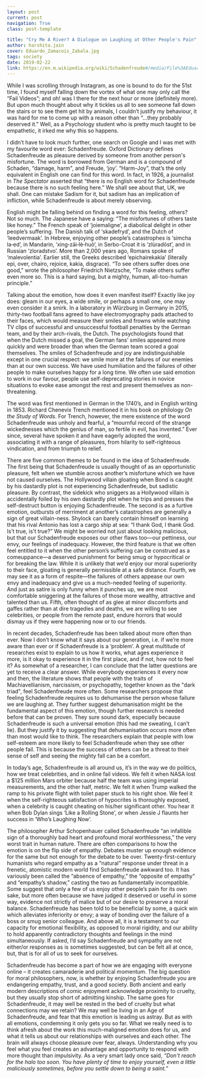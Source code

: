 ```yaml
---
layout: post
current: post
navigation: True
class: post-template

title: "Cry Me A River? A Dialogue on Laughing at Other People's Pain"
author: harshita.jain
cover: Eduardo_Zamacois_Zabala.jpg
tags: society
date: 2019-02-22
link: https://en.m.wikipedia.org/wiki/Schadenfreude#/media/File%3AEduardo_Zamacois_y_Zabala_-_Regreso_al_convento.jpg
---
```

While I was scrolling through Instagram, as one is bound to do for the 51st time, I found myself falling down the vortex of what one may only call the “Fail Videos”; and oh! was I there for the next hour or more (definitely more). But upon much thought about why it tickles us all to see someone fall down the stairs or to see them get hit by animals, I couldn’t justify my behaviour, it was hard for me to come up with a reason other than “...they probably deserved it.” Well, as a Psychology student who is pretty much taught to be empathetic, it irked me why this so happens.

I didn’t have to look much further, one search on Google and I was met with my favourite word ever: Schadenfreude. Oxford Dictionary defines Schadenfreude as pleasure derived by someone from another person's misfortune. The word is borrowed from German and is a compound of Schaden, “damage, harm", and Freude, ‘joy’. “Harm-Joy”, that’s the only equivalent in English one can find for this word. In fact, in 1926, a journalist in *The Spectator* asserted that “there is no English word for Schadenfreude because there is no such feeling here.” We shall see about that, UK, we shall. One can mistake Sadism for it, but sadism has an implication of infliction, while Schadenfreude is about merely observing.

English might be falling behind on finding a word for this feeling, others? Not so much. The Japanese have a saying: “The misfortunes of others taste like honey.” The French speak of ‘joiemaligne’, a diabolical delight in other people’s suffering. The Danish talk of ‘skadefryd’, and the Dutch of ‘leedvermaak’. In Hebrew, enjoying other people’s catastrophes is ‘simcha la‑ed’, in Mandarin, ‘xìng‑zāi‑lè‑huò’, in Serbo-Croat it is ‘zlùradōst’, and in Russian ‘zloradstvo’. More than 2,000 years ago, Romans spoke of ‘malevolentia’. Earlier still, the Greeks described ‘epichairekakia’ (literally epi, over, chairo, rejoice, kakia, disgrace). “To see others suffer does one good,” wrote the philosopher Friedrich Nietzsche, “To make others suffer even more so. This is a hard saying, but a mighty, human, all-too-human principle.”

Talking about the emotion, how does it even manifest itself? Exactly like joy does: gleam in our eyes, a wide smile, or perhaps a small one, one may even consider it a smirk. In a laboratory in Würzburg in Germany in 2015, thirty-two football fans agreed to have electromyography pads attached to their faces, which would measure their smiles and frowns while watching TV clips of successful and unsuccessful football penalties by the German team, and by their arch-rivals, the Dutch. The psychologists found that when the Dutch missed a goal, the German fans’ smiles appeared more quickly and were broader than when the German team scored a goal themselves. The smiles of Schadenfreude and joy are indistinguishable except in one crucial respect: we smile more at the failures of our enemies than at our own success. We have used humiliation and the failures of other people to make ourselves happy for a long time. We often use said emotion to work in our favour, people use self-deprecating stories in novice situations to evoke ease amongst the rest and present themselves as non-threatening.

The word was first mentioned in German in the 1740’s, and in English writing in 1853. Richard Chenevix Trench mentioned it in his book on philology *On the Study of Words*. For Trench, however, the mere existence of the word Schadenfreude was unholy and fearful, a “mournful record of the strange wickednesses which the genius of man, so fertile in evil, has invented.” Ever since, several have spoken it and have eagerly adopted the word, associating it with a range of pleasures, from hilarity to self-righteous vindication, and from triumph to relief.

There are five common themes to be found in the idea of Schadenfreude. The first being that Schadenfreude is usually thought of as an opportunistic pleasure, felt when we stumble across another’s misfortune which we have not caused ourselves. The Hollywood villain gloating when Bond is caught by his dastardly plot is not experiencing Schadenfreude, but sadistic pleasure. By contrast, the sidekick who sniggers as a Hollywood villain is accidentally foiled by his own dastardly plot when he trips and presses the self-destruct button is enjoying Schadenfreude. The second is as a furtive emotion, outbursts of merriment at another’s catastrophes are generally a sign of great villain-ness. Shylock can barely contain himself on learning that his rival Antonio has lost a cargo ship at sea: “I thank God, I thank God. Is’t true, is’t true?” We might be worried not just about looking malicious, but that our Schadenfreude exposes our other flaws too—our pettiness, our envy, our feelings of inadequacy. However, the third feature is that we often feel entitled to it when the other person’s suffering can be construed as a comeuppance—a deserved punishment for being smug or hypocritical or for breaking the law. While it is unlikely that we’d enjoy our moral superiority to their face, gloating is generally permissible at a safe distance. Fourth, we may see it as a form of respite—the failures of others appease our own envy and inadequacy and give us a much-needed feeling of superiority. And just as satire is only funny when it punches up, we are most comfortable sniggering at the failures of those more wealthy, attractive and talented than us. Fifth, often thought of as glee at minor discomforts and gaffes rather than at dire tragedies and deaths, we are willing to see celebrities, or people from the remote past, endure horrors that would dismay us if they were happening now or to our friends.

In recent decades, Schadenfreude has been talked about more often than ever. Now I don’t know what it says about our generation, i.e. if we’re more aware than ever or if Schadenfreude is a ‘problem’. A great multitude of researches exist to explain to us how it works, what ages experience it more, is it okay to experience it in the first place, and if not, how not to feel it? As somewhat of a researcher, I can conclude that the latter questions are yet to receive a clear answer. While everybody experiences it every now and then, the literature shows that people with the traits of Machiavellianism, narcissism, or psychopathy, together known as the "dark triad", feel Schadenfreude more often. Some researchers propose that feeling Schadenfreude requires us to dehumanise the person whose failure we are laughing at. They further suggest dehumanisation might be the fundamental aspect of this emotion, though further research is needed before that can be proven. They sure sound dark, especially because Schadenfreude is such a universal emotion (this had me sweating, I can’t lie). But they justify it by suggesting that dehumanisation occurs more often than most would like to think. The researchers explain that people with low self-esteem are more likely to feel Schadenfreude when they see other people fail. This is because the success of others can be a threat to their sense of self and seeing the mighty fall can be a comfort.

In today’s age, Schadenfreude is all around us, it’s in the way we do politics, how we treat celebrities, and in online fail videos. We felt it when NASA lost a $125 million Mars orbiter because half the team was using imperial measurements, and the other half, metric. We felt it when Trump walked the ramp to his private flight with toilet paper stuck to his right shoe. We feel it when the self-righteous satisfaction of hypocrites is thoroughly exposed, when a celebrity is caught cheating on his/her significant other. You hear it when Bob Dylan sings ‘Like a Rolling Stone’, or when Jessie J flaunts her success in ‘Who’s Laughing Now’.

The philosopher Arthur Schopenhauer called Schadenfreude “an infallible sign of a thoroughly bad heart and profound moral worthlessness,” the very worst trait in human nature. There are often comparisons to how the emotion is on the flip side of empathy. Debates muster up enough evidence for the same but not enough for the debate to be over. Twenty-first-century humanists who regard empathy as a “natural” response under threat in a frenetic, atomistic modern world find Schadenfreude awkward too. It has variously been called the “absence of empathy,” the “opposite of empathy” and “empathy’s shadow,” casting the two as fundamentally incompatible. Some suggest that only a few of us enjoy other people’s pain for its own sake, but more often because we have judged it deserved or useful in some way, evidence not strictly of malice but of our desire to preserve a moral balance. Schadenfreude has been told to be beneficial by some, a quick win which alleviates inferiority or envy; a way of bonding over the failure of a boss or smug senior colleague. And above all, it is a testament to our capacity for emotional flexibility, as opposed to moral rigidity, and our ability to hold apparently contradictory thoughts and feelings in the mind simultaneously. If asked, I’d say Schadenfreude and sympathy are not either/or responses as is sometimes suggested, but can be felt all at once, but, that is for all of us to seek for ourselves.

Schadenfreude has become a part of how we are engaging with everyone online – it creates camaraderie and political momentum. The big question for moral philosophers, now, is whether by enjoying Schadenfreude you are endangering empathy, trust, and a good society. Both ancient and early modern descriptions of comic enjoyment acknowledge proximity to cruelty, but they usually stop short of admitting kinship. The same goes for Schadenfreude, it may well be rested in the bed of cruelty but what connections may we retain? We may well be living in an Age of Schadenfreude, and fear that this emotion is leading us astray. But as with all emotions, condemning it only gets you so far. What we really need is to think afresh about the work this much-maligned emotion does for us, and what it tells us about our relationships with ourselves and each other. The brain will always choose pleasure over fear, always. Understanding why you feel what you feel creates an advantage and opportunity to respond with more thought than impulsivity. As a very smart lady once said, *“Don't reach for the halo too soon. You have plenty of time to enjoy yourself, even a little maliciously sometimes, before you settle down to being a saint.”*
